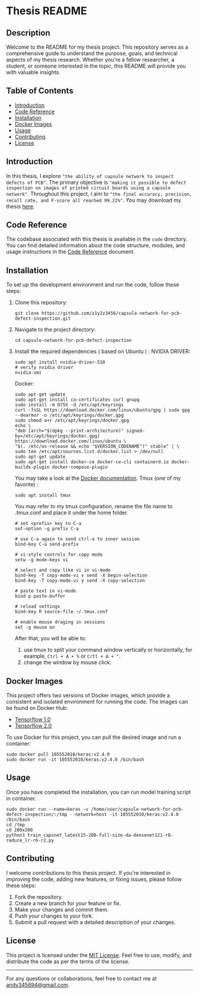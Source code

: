# Thesis README

## Description
Welcome to the README for my thesis project. This repository serves as a comprehensive guide to understand the purpose, goals, and technical aspects of my thesis research. Whether you're a fellow researcher, a student, or someone interested in the topic, this README will provide you with valuable insights.

## Table of Contents
- [Introduction](#introduction)
- [Code Reference](#code-reference)
- [Installation](#installation)
- [Docker Images](#docker-images)
- [Usage](#usage)
- [Contributing](#contributing)
- [License](#license)

## Introduction
In this thesis, I explore `"the ability of capsule network to inspect defects of PCB"`. The primary objective is `"making it possible to defect inspection on images of printed circuit boards using a capsule network"`. Throughout this project, I aim to `"the final accuracy, precision, recall rate, and F-score all reached 99.22%"`.
You may download my thesis [here](https://hdl.handle.net/11296/45rdc4).

## Code Reference
The codebase associated with this thesis is available in the `code` directory. You can find detailed information about the code structure, modules, and usage instructions in the [Code Reference](./code/README.md) document.

## Installation
To set up the development environment and run the code, follow these steps:

1. Clone this repository:
   ```shell
   git clone https://github.com/x1y2z3456/capsule-network-for-pcb-defect-inspection.git
   ```

2. Navigate to the project directory:
   ```shell
   cd capsule-network-for-pcb-defect-inspection
   ```

3. Install the required dependencies ( based on Ubuntu ) :
   NVIDIA DRIVER:
   ```shell
   sudo apt install nvidia-driver-510
   # verify nvidia driver
   nvidia-smi
   ```
   Docker:
   ```shell
   sudo apt-get update
   sudo apt-get install ca-certificates curl gnupg
   sudo install -m 0755 -d /etc/apt/keyrings
   curl -fsSL https://download.docker.com/linux/ubuntu/gpg | sudo gpg --dearmor -o /etc/apt/keyrings/docker.gpg
   sudo chmod a+r /etc/apt/keyrings/docker.gpg
   echo \
   "deb [arch="$(dpkg --print-architecture)" signed-by=/etc/apt/keyrings/docker.gpg] https://download.docker.com/linux/ubuntu \
   "$(. /etc/os-release && echo "$VERSION_CODENAME")" stable" | \
   sudo tee /etc/apt/sources.list.d/docker.list > /dev/null
   sudo apt-get update
   sudo apt-get install docker-ce docker-ce-cli containerd.io docker-buildx-plugin docker-compose-plugin
   ```
   You may take a look at the [Docker documentation](https://docs.docker.com/engine/install/ubuntu/).
   Tmux (one of my favorite) :
   ```shell
   sudo apt install tmux
   ```
   You may refer to my tmux configuration, rename the file name to .tmux.conf and place it under the home folder.
   ```tmux conf
   # set <prefix> key to C-a
   set-option -g prefix C-a

   # use C-a again to send ctrl-a to inner session
   bind-key C-a send-prefix

   # vi-style controls for copy mode
   setw -g mode-keys vi

   # select and copy like vi in vi-mode
   bind-key -T copy-mode-vi v send -X begin-selection
   bind-key -T copy-mode-vi y send -X copy-selection

   # paste text in vi-mode
   bind p paste-buffer

   # reload settings
   bind-key R source-file ~/.tmux.conf

   # enable mouse draging in sessions
   set -g mouse on
   ```
   After that, you will be able to:
   1. use tmux to split your command window vertically or horizontally, for example, `Ctrl + A + %` or `Crtl + A + "`.
   2. change the window by mouse click.

## Docker Images
This project offers two versions of Docker images, which provide a consistent and isolated environment for running the code. The images can be found on Docker Hub:
- [Tensorflow 1.0](https://hub.docker.com/r/105552010/keras:v2.3.1-rc1)
- [Tensorflow 2.0](https://hub.docker.com/r/105552010/keras:v2.4.0)

To use Docker for this project, you can pull the desired image and run a container:

```shell
sudo docker pull 105552010/keras:v2.4.0
sudo docker run -it 105552010/keras:v2.4.0 /bin/bash
```

## Usage
Once you have completed the installation, you can run model training script in container.

```shell
sudo docker run --name=keras -v /home/user/capsule-network-for-pcb-defect-inspection/:/tmp --network=host -it 105552010/keras:v2.4.0 /bin/bash
cd /tmp
cd 200x200
python3 train_capsnet_latest15-200-full-size-da-densenet121-r8-reduce_lr-r6-r2.py
```

## Contributing
I welcome contributions to this thesis project. If you're interested in improving the code, adding new features, or fixing issues, please follow these steps:

1. Fork the repository.
2. Create a new branch for your feature or fix.
3. Make your changes and commit them.
4. Push your changes to your fork.
5. Submit a pull request with a detailed description of your changes.

## License
This project is licensed under the [MIT License](./LICENSE). Feel free to use, modify, and distribute the code as per the terms of the license.

---

For any questions or collaborations, feel free to contact me at [andy345694@gmail.com](mailto:andy345694@gmail.com).
